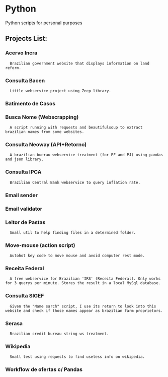 # Python
Python scripts for personal purposes

## Projects List:
  ### Acervo Incra
      Brazilian government website that displays information on land reform.
  ### Consulta Bacen
      Little webservice project using Zeep library.
  ### Batimento de Casos
  ### Busca Nome (Webscrapping)
      A script running with requests and beautifulsoup to extract brazilian names from some websites.
  ### Consulta Neoway (API+Retorno)
      A brazilian buerau webservice treatment (for PF and PJ) using pandas and json library.
  ### Consulta IPCA
      Brazilian Central Bank webservice to query inflation rate.
  ### Email sender
  ### Email validator
  ### Leitor de Pastas
      Small util to help finding files in a determined folder.
  ### Move-mouse (action script)
      Autohot key code to move mouse and avoid computer rest mode.
  ### Receita Federal
      A free webservice for Brazilian 'IRS' (Receita Federal). Only works for 3 querys per minute. Stores the result in a local MySql database.
  ### Consulta SIGEF
      Given the "Name sarch" script, I use its return to look into this website and check if those names appear as brazilian farm proprietors.
  ### Serasa
      Brazilian credit bureau string ws treatment.
  ### Wikipedia
      Small test using requests to find useless info on wikipedia.
  ### Workflow de ofertas c/ Pandas
